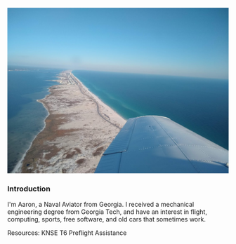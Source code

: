 ![gulf-breeze]( gulf.jpg ) 

### Introduction
I'm Aaron, a Naval Aviator from Georgia. I received a mechanical engineering degree from Georgia Tech, and have an interest in flight, computing, sports, free software, and old cars that sometimes work.

Resources:
KNSE T6 Preflight Assistance
